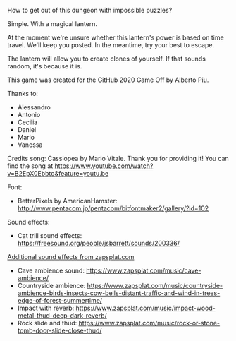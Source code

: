 How to get out of this dungeon with impossible puzzles?

Simple. With a magical lantern.

At the moment we're unsure whether this lantern's power is based on time travel. We'll keep you posted. In the meantime, try your best to escape.

The lantern will allow you to create clones of yourself. If that sounds random, it's because it is.


This game was created for the GitHub 2020 Game Off by Alberto Piu.

Thanks to:

- Alessandro
- Antonio
- Cecilia
- Daniel
- Mario
- Vanessa

Credits song: Cassiopea by Mario Vitale. Thank you for providing it! You can find the song at https://www.youtube.com/watch?v=B2EpX0Ebbto&feature=youtu.be

Font:

- BetterPixels by AmericanHamster: http://www.pentacom.jp/pentacom/bitfontmaker2/gallery/?id=102

Sound effects:

- Cat trill sound effects: https://freesound.org/people/jsbarrett/sounds/200336/

<a href=”https://www.zapsplat.com”>Additional sound effects from zapsplat.com</a>

- Cave ambience sound: https://www.zapsplat.com/music/cave-ambience/
- Countryside ambience: https://www.zapsplat.com/music/countryside-ambience-birds-insects-cow-bells-distant-traffic-and-wind-in-trees-edge-of-forest-summertime/
- Impact with reverb: https://www.zapsplat.com/music/impact-wood-metal-thud-deep-dark-reverb/
- Rock slide and thud: https://www.zapsplat.com/music/rock-or-stone-tomb-door-slide-close-thud/
